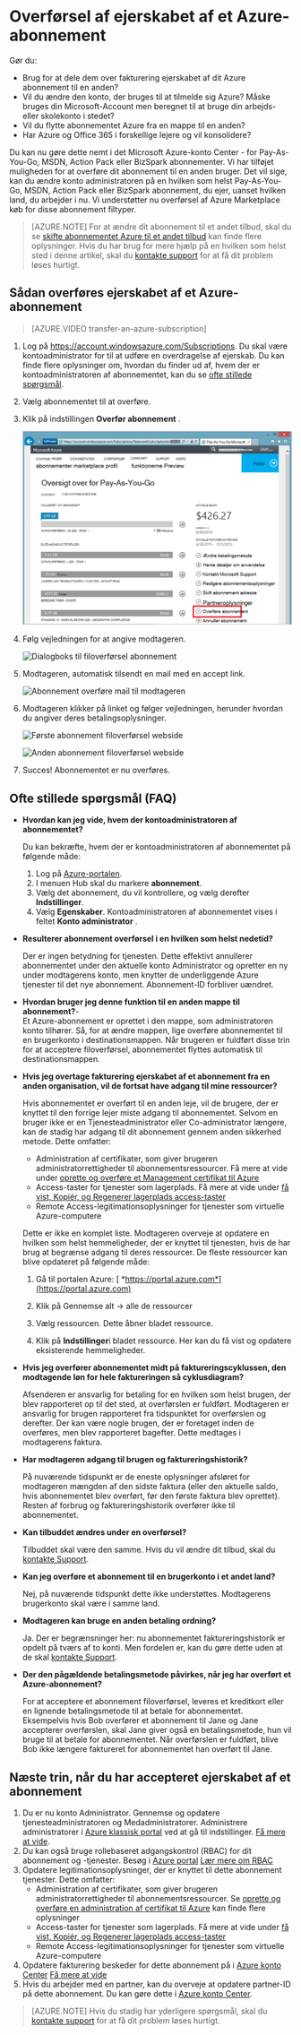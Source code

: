 <properties
   pageTitle="Overførsel af ejerskabet af et Azure-abonnement | Microsoft Azure"
   description="Sådan overføres et Azure-abonnement til en anden bruger, og nogle ofte stillede spørgsmål (FAQ) om processen"
   services=""
   documentationCenter=""
   authors="genlin"
   manager="stevenpo"
   editor=""
   tags="billing,top-support-issue"/>

<tags
   ms.service="billing"
   ms.workload="na"
   ms.tgt_pltfrm="na"
   ms.devlang="na"
   ms.topic="article"
   ms.date="10/10/2016"
   ms.author="genli"/>

# <a name="transferring-ownership-of-an-azure-subscription"></a>Overførsel af ejerskabet af et Azure-abonnement

Gør du:

- Brug for at dele dem over fakturering ejerskabet af dit Azure abonnement til en anden?
- Vil du ændre den konto, der bruges til at tilmelde sig Azure? Måske bruges din Microsoft-Account men beregnet til at bruge din arbejds- eller skolekonto i stedet?
- Vil du flytte abonnementet Azure fra en mappe til en anden?
- Har Azure og Office 365 i forskellige lejere og vil konsolidere?

Du kan nu gøre dette nemt i det Microsoft Azure-konto Center - for Pay-As-You-Go, MSDN, Action Pack eller BizSpark abonnementer.  Vi har tilføjet muligheden for at overføre dit abonnement til en anden bruger. Det vil sige, kan du ændre konto administratoren på en hvilken som helst Pay-As-You-Go, MSDN, Action Pack eller BizSpark abonnement, du ejer, uanset hvilken land, du arbejder i nu. Vi understøtter nu overførsel af Azure Marketplace køb for disse abonnement filtyper.

> [AZURE.NOTE] For at ændre dit abonnement til et andet tilbud, skal du se [skifte abonnementet Azure til et andet tilbud](billing-how-to-switch-azure-offer.md) kan finde flere oplysninger. Hvis du har brug for mere hjælp på en hvilken som helst sted i denne artikel, skal du [kontakte support](https://portal.azure.com/?#blade/Microsoft_Azure_Support/HelpAndSupportBlade) for at få dit problem løses hurtigt.

## <a name="how-to-transfer-ownership-of-an-azure-subscription"></a>Sådan overføres ejerskabet af et Azure-abonnement

> [AZURE.VIDEO transfer-an-azure-subscription]

1.  Log på <https://account.windowsazure.com/Subscriptions>. Du skal være kontoadministrator for til at udføre en overdragelse af ejerskab. Du kan finde flere oplysninger om, hvordan du finder ud af, hvem der er kontoadministratoren af abonnementet, kan du se [ofte stillede spørgsmål](#faq).

2.  Vælg abonnementet til at overføre.

3.  Klik på indstillingen **Overfør abonnement** .

    ![Under fanen abonnementer Azure-konto](./media/billing-subscription-transfer/image1.png)

4.  Følg vejledningen for at angive modtageren.

    ![Dialogboks til filoverførsel abonnement](./media/billing-subscription-transfer/image2.PNG)

5.  Modtageren, automatisk tilsendt en mail med en accept link.

    ![Abonnement overføre mail til modtageren](./media/billing-subscription-transfer/image3.png)

6.  Modtageren klikker på linket og følger vejledningen, herunder hvordan du angiver deres betalingsoplysninger.

    ![Første abonnement filoverførsel webside](./media/billing-subscription-transfer/image4.png)

    ![Anden abonnement filoverførsel webside](./media/billing-subscription-transfer/image5.png)

7. Succes! Abonnementet er nu overføres.

<a id="faq"></a>
## <a name="frequently-asked-questions-faq"></a>Ofte stillede spørgsmål (FAQ)

-   **Hvordan kan jeg vide, hvem der kontoadministratoren af abonnementet?**

    Du kan bekræfte, hvem der er kontoadministratoren af abonnementet på følgende måde:

    1. Log på [Azure-portalen](https://portal.azure.com).
    2. I menuen Hub skal du markere **abonnement**.
    3. Vælg det abonnement, du vil kontrollere, og vælg derefter **Indstillinger**.
    4. Vælg **Egenskaber**. Kontoadministratoren af abonnementet vises i feltet **Konto administrator** .  

-   **Resulterer abonnement overførsel i en hvilken som helst nedetid?**

    Der er ingen betydning for tjenesten. Dette effektivt annullerer abonnementet under den aktuelle konto Administrator og opretter en ny under modtagerens konto, men knytter de underliggende Azure tjenester til det nye abonnement. Abonnement-ID forbliver uændret.

-   **Hvordan bruger jeg denne funktion til en anden mappe til abonnement?**-   
    Et Azure-abonnement er oprettet i den mappe, som administratoren konto tilhører. Så, for at ændre mappen, lige overføre abonnementet til en brugerkonto i destinationsmappen. Når brugeren er fuldført disse trin for at acceptere filoverførsel, abonnementet flyttes automatisk til destinationsmappen.

-   **Hvis jeg overtage fakturering ejerskabet af et abonnement fra en anden organisation, vil de fortsat have adgang til mine ressourcer?**

    Hvis abonnementet er overført til en anden leje, vil de brugere, der er knyttet til den forrige lejer miste adgang til abonnementet. Selvom en bruger ikke er en Tjenesteadministrator eller Co-administrator længere, kan de stadig har adgang til dit abonnement gennem anden sikkerhed metode. Dette omfatter:
    - Administration af certifikater, som giver brugeren administratorrettigheder til abonnementsressourcer. Få mere at vide under [oprette og overføre et Management certifikat til Azure](https://msdn.microsoft.com/library/azure/gg551722.aspx)
    -   Access-taster for tjenester som lagerplads. Få mere at vide under [få vist, Kopiér, og Regenerer lagerplads access-taster](storage-create-storage-account.md#view-copy-and-regenerate-storage-access-keys)
    -   Remote Access-legitimationsoplysninger for tjenester som virtuelle Azure-computere

    Dette er ikke en komplet liste. Modtageren overveje at opdatere en hvilken som helst hemmeligheder, der er knyttet til tjenesten, hvis de har brug at begrænse adgang til deres ressourcer. De fleste ressourcer kan blive opdateret på følgende måde:

    1.   Gå til portalen Azure: [ *https://portal.azure.com*](https://portal.azure.com)

    2.    Klik på Gennemse alt -&gt; alle de ressourcer

    3.    Vælg ressourcen. Dette åbner bladet ressource.

    4.    Klik på **Indstillinger**i bladet ressource. Her kan du få vist og opdatere eksisterende hemmeligheder.


-   **Hvis jeg overfører abonnementet midt på faktureringscyklussen, den modtagende løn for hele faktureringen så cyklusdiagram?**

    Afsenderen er ansvarlig for betaling for en hvilken som helst brugen, der blev rapporteret op til det sted, at overførslen er fuldført. Modtageren er ansvarlig for brugen rapporteret fra tidspunktet for overførslen og derefter. Der kan være nogle brugen, der er foretaget inden de overføres, men blev rapporteret bagefter. Dette medtages i modtagerens faktura.

-   **Har modtageren adgang til brugen og faktureringshistorik?**

    På nuværende tidspunkt er de eneste oplysninger afsløret for modtageren mængden af den sidste faktura (eller den aktuelle saldo, hvis abonnementet blev overført, før den første faktura blev oprettet). Resten af forbrug og faktureringshistorik overfører ikke til abonnementet.

-   **Kan tilbuddet ændres under en overførsel?**

    Tilbuddet skal være den samme. Hvis du vil ændre dit tilbud, skal du [kontakte Support](http://go.microsoft.com/fwlink/?LinkID=619338).

-   **Kan jeg overføre et abonnement til en brugerkonto i et andet land?**

    Nej, på nuværende tidspunkt dette ikke understøttes. Modtagerens brugerkonto skal være i samme land.

-   **Modtageren kan bruge en anden betaling ordning?**

    Ja. Der er begrænsninger her: nu abonnementet faktureringshistorik er opdelt på tværs af to konti. Men fordelen er, kan du gøre dette uden at de skal [kontakte Support](http://go.microsoft.com/fwlink/?LinkID=619338).

-   **Der den pågældende betalingsmetode påvirkes, når jeg har overført et Azure-abonnement?**

    For at acceptere et abonnement filoverførsel, leveres et kreditkort eller en lignende betalingsmetode til at betale for abonnementet. Eksempelvis hvis Bob overfører et abonnement til Jane og Jane accepterer overførslen, skal Jane giver også en betalingsmetode, hun vil bruge til at betale for abonnementet. Når overførslen er fuldført, blive Bob ikke længere faktureret for abonnementet han overført til Jane.

## <a name="next-steps-after-accepting-ownership-of-a-subscription"></a>Næste trin, når du har accepteret ejerskabet af et abonnement

1. Du er nu konto Administrator. Gennemse og opdatere tjenesteadministratoren og Medadministratorer. Administrere administratorer i [Azure klassisk portal](https://manage.windowsazure.com) ved at gå til indstillinger. [Få mere at vide](http://go.microsoft.com/fwlink/?LinkID=533293).
2. Du kan også bruge rollebaseret adgangskontrol (RBAC) for dit abonnement og -tjenester. Besøg i [Azure portal](https://portal.azure.com) [Lær mere om RBAC](http://go.microsoft.com/fwlink/?LinkID=544802)
3. Opdatere legitimationsoplysninger, der er knyttet til dette abonnement tjenester. Dette omfatter:
    - Administration af certifikater, som giver brugeren administratorrettigheder til abonnementsressourcer. Se [oprette og overføre en administration af certifikat til Azure](https://msdn.microsoft.com/library/azure/gg551722.aspx) kan finde flere oplysninger
    -   Access-taster for tjenester som lagerplads. Få mere at vide under [få vist, Kopiér, og Regenerer lagerplads access-taster](storage-create-storage-account.md#view-copy-and-regenerate-storage-access-keys)
    -   Remote Access-legitimationsoplysninger for tjenester som virtuelle Azure-computere
4. Opdatere fakturering beskeder for dette abonnement på i [Azure konto Center](https://account.windowsazure.com/Subscriptions)  [Få mere at vide](http://go.microsoft.com/fwlink/?LinkID=533292)
5.  Hvis du arbejder med en partner, kan du overveje at opdatere partner-ID på dette abonnement. Du kan gøre dette i [Azure konto Center](https://account.windowsazure.com/Subscriptions).

> [AZURE.NOTE] Hvis du stadig har yderligere spørgsmål, skal du [kontakte support](https://portal.azure.com/?#blade/Microsoft_Azure_Support/HelpAndSupportBlade) for at få dit problem løses hurtigt.
